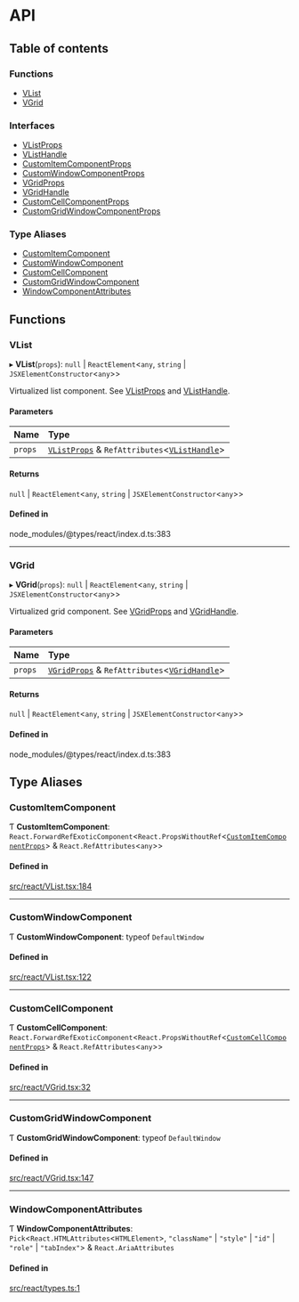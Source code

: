 # API

## Table of contents

### Functions

- [VList](API.md#vlist)
- [VGrid](API.md#vgrid)

### Interfaces

- [VListProps](interfaces/VListProps.md)
- [VListHandle](interfaces/VListHandle.md)
- [CustomItemComponentProps](interfaces/CustomItemComponentProps.md)
- [CustomWindowComponentProps](interfaces/CustomWindowComponentProps.md)
- [VGridProps](interfaces/VGridProps.md)
- [VGridHandle](interfaces/VGridHandle.md)
- [CustomCellComponentProps](interfaces/CustomCellComponentProps.md)
- [CustomGridWindowComponentProps](interfaces/CustomGridWindowComponentProps.md)

### Type Aliases

- [CustomItemComponent](API.md#customitemcomponent)
- [CustomWindowComponent](API.md#customwindowcomponent)
- [CustomCellComponent](API.md#customcellcomponent)
- [CustomGridWindowComponent](API.md#customgridwindowcomponent)
- [WindowComponentAttributes](API.md#windowcomponentattributes)

## Functions

### VList

▸ **VList**(`props`): ``null`` \| `ReactElement`<`any`, `string` \| `JSXElementConstructor`<`any`\>\>

Virtualized list component. See [VListProps](interfaces/VListProps.md) and [VListHandle](interfaces/VListHandle.md).

#### Parameters

| Name | Type |
| :------ | :------ |
| `props` | [`VListProps`](interfaces/VListProps.md) & `RefAttributes`<[`VListHandle`](interfaces/VListHandle.md)\> |

#### Returns

``null`` \| `ReactElement`<`any`, `string` \| `JSXElementConstructor`<`any`\>\>

#### Defined in

node_modules/@types/react/index.d.ts:383

___

### VGrid

▸ **VGrid**(`props`): ``null`` \| `ReactElement`<`any`, `string` \| `JSXElementConstructor`<`any`\>\>

Virtualized grid component. See [VGridProps](interfaces/VGridProps.md) and [VGridHandle](interfaces/VGridHandle.md).

#### Parameters

| Name | Type |
| :------ | :------ |
| `props` | [`VGridProps`](interfaces/VGridProps.md) & `RefAttributes`<[`VGridHandle`](interfaces/VGridHandle.md)\> |

#### Returns

``null`` \| `ReactElement`<`any`, `string` \| `JSXElementConstructor`<`any`\>\>

#### Defined in

node_modules/@types/react/index.d.ts:383

## Type Aliases

### CustomItemComponent

Ƭ **CustomItemComponent**: `React.ForwardRefExoticComponent`<`React.PropsWithoutRef`<[`CustomItemComponentProps`](interfaces/CustomItemComponentProps.md)\> & `React.RefAttributes`<`any`\>\>

#### Defined in

[src/react/VList.tsx:184](https://github.com/inokawa/virtua/blob/c2090fa/src/react/VList.tsx#L184)

___

### CustomWindowComponent

Ƭ **CustomWindowComponent**: typeof `DefaultWindow`

#### Defined in

[src/react/VList.tsx:122](https://github.com/inokawa/virtua/blob/c2090fa/src/react/VList.tsx#L122)

___

### CustomCellComponent

Ƭ **CustomCellComponent**: `React.ForwardRefExoticComponent`<`React.PropsWithoutRef`<[`CustomCellComponentProps`](interfaces/CustomCellComponentProps.md)\> & `React.RefAttributes`<`any`\>\>

#### Defined in

[src/react/VGrid.tsx:32](https://github.com/inokawa/virtua/blob/c2090fa/src/react/VGrid.tsx#L32)

___

### CustomGridWindowComponent

Ƭ **CustomGridWindowComponent**: typeof `DefaultWindow`

#### Defined in

[src/react/VGrid.tsx:147](https://github.com/inokawa/virtua/blob/c2090fa/src/react/VGrid.tsx#L147)

___

### WindowComponentAttributes

Ƭ **WindowComponentAttributes**: `Pick`<`React.HTMLAttributes`<`HTMLElement`\>, ``"className"`` \| ``"style"`` \| ``"id"`` \| ``"role"`` \| ``"tabIndex"``\> & `React.AriaAttributes`

#### Defined in

[src/react/types.ts:1](https://github.com/inokawa/virtua/blob/c2090fa/src/react/types.ts#L1)
